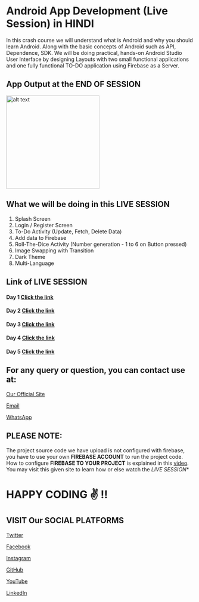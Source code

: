# Android App Development (Live Session) in HINDI

In this crash course we will understand what is Android and why you should learn Android. Along with the basic concepts of Android such as API, Dependence, SDK. We will be doing practical, hands-on Android Studio User Interface by designing Layouts with two small functional applications and one fully functional TO-DO application using Firebase as a Server.

## App Output at the END OF SESSION
<img src="screenshot/app_output.gif" alt="alt text" width="250" height="auto">


## What we will be doing in this LIVE SESSION
1. Splash Screen
2. Login / Register Screen
3. To-Do Activity (Update, Fetch, Delete Data)
4. Add data to Firebase
5. Roll-The-Dice Activity (Number generation - 1 to 6 on Button pressed)
6. Image Swapping with Transition
7. Dark Theme
8. Multi-Language

## Link of LIVE SESSION

#### Day 1 [Click the link](https://www.youtube.com/watch?v=xEP0L_tDl0s)
#### Day 2 [Click the link](https://www.youtube.com/watch?v=zYOrjVAZ6n0&t)
#### Day 3 [Click the link](https://www.youtube.com/watch?v=Grr-B1pKRGk&t)
#### Day 4 [Click the link](https://www.youtube.com/watch?v=vFKKYu-lahI&t)
#### Day 5 [Click the link](https://www.youtube.com/watch?v=evzujHfvYpA)

## For any query or question, you can contact use at:
[Our Official Site](https://bit.ly/2BoswrF)

[Email](mailto:contact@sandytech.co.in)

[WhatsApp](https://wa.me/message/MKPPPFMJIUEFC1)


## PLEASE NOTE:
The project source code we have upload is not configured with firebase, you have to use your own **FIREBASE ACCOUNT** to run the project code. How to configure **FIREBASE TO YOUR PROJECT** is explained in this [video](https://www.youtube.com/watch?v=Wuc7Uyrv6zQ&t). You may visit this given site to learn how or else watch the *LIVE SESSION**

# HAPPY CODING  :v: !!

## VISIT Our SOCIAL PLATFORMS

[Twitter](https://twitter.com/sandytech2020)

[Facebook](https://www.linkedin.com/company/sandytechofficial)

[Instagram](https://www.linkedin.com/company/sandytechofficial)

[GitHub](https://www.linkedin.com/company/sandytechofficial)

[YouTube](https://www.linkedin.com/company/sandytechofficial)

[LinkedIn](https://www.linkedin.com/company/sandytechofficial) 
